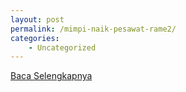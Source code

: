 ```yaml
---
layout: post
permalink: /mimpi-naik-pesawat-rame2/
categories:
    - Uncategorized
---
```


[Baca Selengkapnya](/09)